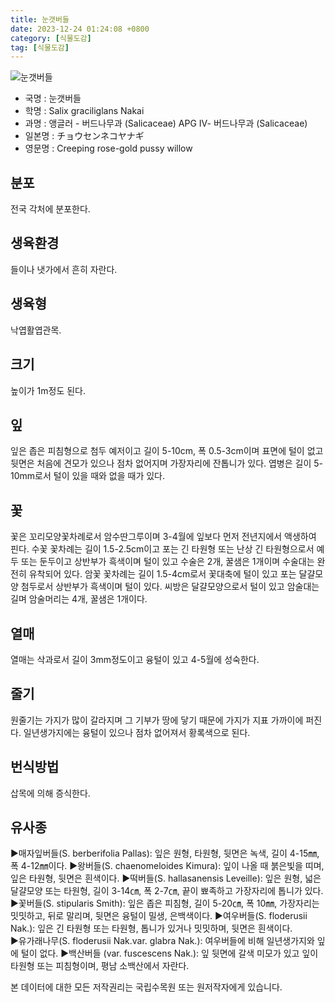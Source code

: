 ```yaml
---
title: 눈갯버들
date: 2023-12-24 01:24:08 +0800
category: [식물도감]
tag: [식물도감]
---
```




![눈갯버들](/fileUpload/plants/basic/Salicaceae/Salix/16839/1_th2.JPG)
- 국명 : 눈갯버들
- 학명 : Salix graciliglans Nakai
- 과명 : 앵글러 - 버드나무과 (Salicaceae) APG Ⅳ- 버드나무과 (Salicaceae)
- 일본명 : チョウセンネコヤナギ
- 영문명 : Creeping rose-gold pussy willow


## 분포
전국 각처에 분포한다.
## 생육환경
들이나 냇가에서 흔히 자란다.
## 생육형
낙엽활엽관목.
## 크기
높이가 1m정도 된다.
## 잎
잎은 좁은 피침형으로 첨두 예저이고 길이 5-10cm, 폭 0.5-3cm이며 표면에 털이 없고 뒷면은 처음에 견모가 있으나 점차 없어지며 가장자리에 잔톱니가 있다. 엽병은 길이 5-10mm로서 털이 있을 때와 없을 때가 있다.
## 꽃
꽃은 꼬리모양꽃차례로서 암수딴그루이며 3-4월에 잎보다 먼저 전년지에서 액생하여 핀다. 수꽃 꽃차례는 길이 1.5-2.5cm이고 포는 긴 타원형 또는 난상 긴 타원형으로서 예두 또는 둔두이고 상반부가 흑색이며 털이 있고 수술은 2개, 꿀샘은 1개이며 수술대는 완전히 유착되어 있다. 암꽃 꽃차례는 길이 1.5-4cm로서 꽃대축에 털이 있고 포는 달걀모양 첨두로서 상반부가 흑색이며 털이 있다. 씨방은 달걀모양으로서 털이 있고 암술대는 길며 암술머리는 4개, 꿀샘은 1개이다.
## 열매
열매는 삭과로서 길이 3mm정도이고 융털이 있고 4-5월에 성숙한다.
## 줄기
원줄기는 가지가 많이 갈라지며 그 기부가 땅에 닿기 때문에 가지가 지표 가까이에 퍼진다. 일년생가지에는 융털이 있으나 점차 없어져서 황록색으로 된다.
## 번식방법
삽목에 의해 증식한다.
## 유사종
▶매자잎버들(S. berberifolia Pallas): 잎은 원형, 타원형, 뒷면은 녹색, 길이 4-15㎜, 폭 4-12㎜이다. ▶왕버들(S. chaenomeloides Kimura): 잎이 나올 때 붉은빛을 띠며, 잎은 타원형, 뒷면은 흰색이다. ▶떡버들(S. hallasanensis Leveille): 잎은 원형, 넓은 달걀모양 또는 타원형, 길이 3-14㎝, 폭 2-7㎝, 끝이 뾰족하고 가장자리에 톱니가 있다. ▶꽃버들(S. stipularis Smith): 잎은 좁은 피침형, 길이 5-20㎝, 폭 10㎜, 가장자리는 밋밋하고, 뒤로 말리며, 뒷면은 융털이 밀생, 은백색이다. ▶여우버들(S. floderusii Nak.): 잎은 긴 타원형 또는 타원형, 톱니가 있거나 밋밋하며, 뒷면은 흰색이다.    ▶유가래나무(S. floderusii Nak.var. glabra Nak.):  여우버들에 비해 일년생가지와 잎에 털이 없다. ▶백산버들 (var. fuscescens Nak.): 잎 뒷면에 갈색 미모가 있고 잎이 타원형 또는 피침형이며, 평남 소백산에서 자란다.






본 데이터에 대한 모든 저작권리는 국립수목원 또는 원저작자에게 있습니다.
